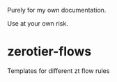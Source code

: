Purely for my own documentation.

Use at your own risk.

# zerotier-flows
Templates for different zt flow rules
